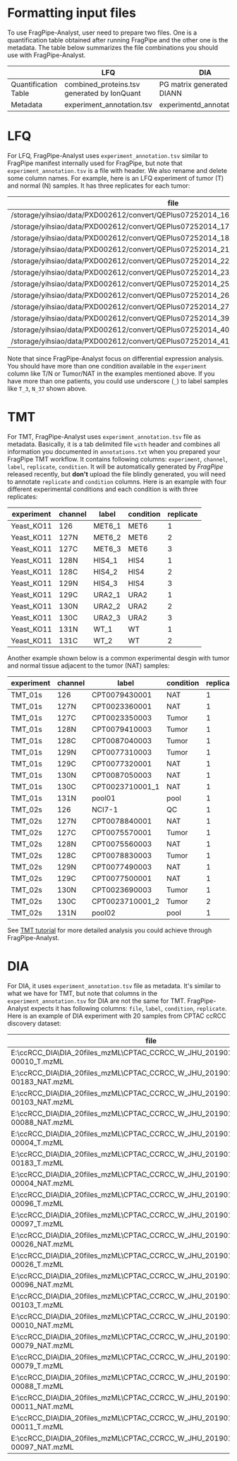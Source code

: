 # Formatting input files

To use FragPipe-Analyst, user need to prepare two files. One is a quantification table obtained after running FragPipe and the other one is the metadata. The table below summarizes the file combinations you should use with FragPipe-Analyst.

|                      | LFQ                                       |   DIA    |  TMT    |
| ---------------------|-------------------------------------------|----------|---------|
| Quantification Table |combined_proteins.tsv generated by IonQuant|PG matrix generated by DIANN |Gene reports generated by in TMT-I|
| Metadata   |  experiment_annotation.tsv | experimentd_annotation.tsv | experiment_annotation.txt |

# LFQ

For LFQ, FragPipe-Analyst uses `experiment_annotation.tsv` similar to FragPipe manifest internally used for FragPipe, but note that `experiment_annotation.tsv` is a file with header. We also rename and delete some column names. For example, here is an LFQ experiment of tumor (T) and normal (N) samples. It has three replicates for each tumor:

| file | label | replicate |
|---------------------------------------------------------------------------------|-----|---|
|/storage/yihsiao/data/PXD002612/convert/QEPlus07252014_16_37N_1_140729074952.mzML|N_37	|1	|
|/storage/yihsiao/data/PXD002612/convert/QEPlus07252014_17_37N_2_140729101310.mzML|N_37	|2	|
|/storage/yihsiao/data/PXD002612/convert/QEPlus07252014_18_37N_3_140729122909.mzML|N_37 |3	|
|/storage/yihsiao/data/PXD002612/convert/QEPlus07252014_21_12T_1_140729160716.mzML|T_12 |1	|
|/storage/yihsiao/data/PXD002612/convert/QEPlus07252014_22_12T_2_140729182320.mzML|T_12	|2	|
|/storage/yihsiao/data/PXD002612/convert/QEPlus07252014_23_12T_3_140729203924.mzML|T_12	|3	|
|/storage/yihsiao/data/PXD002612/convert/QEPlus07252014_25_27N_1_140730001730.mzML|N_27	|1	|
|/storage/yihsiao/data/PXD002612/convert/QEPlus07252014_26_27N_2_140730023333.mzML|N_27	|2	|
|/storage/yihsiao/data/PXD002612/convert/QEPlus07252014_27_27N_3_140730044935.mzML|N_27	|3	|
|/storage/yihsiao/data/PXD002612/convert/QEPlus07252014_39_3T_1.mzML	          |T_3	|1	|
|/storage/yihsiao/data/PXD002612/convert/QEPlus07252014_40_3T_2.mzML	          |T_3	|2	|
|/storage/yihsiao/data/PXD002612/convert/QEPlus07252014_41_3T_3.mzML	          |T_3  |3	|

Note that since FragPipe-Analyst focus on differential expression analysis. You should have more than one condition available in the `experiment` column like T/N or Tumor/NAT in the examples mentioned above. If you have more than one patients, you could use underscore (`_`) to label samples like `T_3`, `N_37` shown above. 

# TMT
For TMT, FragPipe-Analyst uses `experiment_annotation.tsv` file as metadata. Basically, it is a tab delimited file `with` header and combines all information you documented in `annotations.txt` when you prepared your FragPipe TMT workflow. It contains following columns: `experiment`, `channel`, `label`,  `replicate`, `condition`. It will be automatically generated by *FragPipe* released recently, but **don't** upload the file blindly generated, you will need to annotate `replicate` and `condition` columns. Here is an example with four different experimental conditions and each condition is with three replicates:

experiment | channel| label | condition | replicate|
-----------|--------|-------|-----------| ----------|
Yeast_KO11 |	126	| MET6_1| MET6 | 1 |
Yeast_KO11 |	127N| MET6_2| MET6 | 2 |
Yeast_KO11 |	127C| MET6_3| MET6 | 3 |
Yeast_KO11 |	128N| HIS4_1| HIS4 | 1 |
Yeast_KO11 |	128C| HIS4_2| HIS4 | 2 |
Yeast_KO11 |	129N| HIS4_3| HIS4 | 3 |
Yeast_KO11 |	129C| URA2_1| URA2 | 1 |
Yeast_KO11 |	130N| URA2_2| URA2 | 2 |
Yeast_KO11 |	130C| URA2_3| URA2 | 3 |
Yeast_KO11 |	131N| WT_1	| WT   | 1 |
Yeast_KO11 |	131C| WT_2	| WT   | 2 |

Another example shown below is a common experimental desgin with tumor and normal tissue adjacent to the tumor (NAT) samples:

experiment | channel| label | condition | replicate|
-----------|--------|-------|-----------| ----------|
TMT_01s |126  |CPT0079430001   | NAT    | 1
TMT_01s |127N |CPT0023360001   | NAT	| 1
TMT_01s |127C |CPT0023350003   | Tumor	| 1
TMT_01s |128N |CPT0079410003   | Tumor	| 1
TMT_01s |128C |CPT0087040003   | Tumor	| 1
TMT_01s |129N |CPT0077310003   | Tumor	| 1
TMT_01s |129C |CPT0077320001   | NAT	| 1
TMT_01s |130N |CPT0087050003   | NAT	| 1
TMT_01s |130C |CPT0023710001_1 | NAT	| 1
TMT_01s |131N |pool01          | pool	| 1
TMT_02s |126  |NCI7-1          | QC	    | 1
TMT_02s |127N |CPT0078840001   | NAT	| 1
TMT_02s |127C |CPT0075570001   | Tumor	| 1
TMT_02s |128N |CPT0075560003   | NAT	| 1
TMT_02s |128C |CPT0078830003   | Tumor	| 1
TMT_02s |129N |CPT0077490003   | NAT	| 1
TMT_02s |129C |CPT0077500001   | NAT	| 1
TMT_02s |130N |CPT0023690003   | Tumor	| 1
TMT_02s |130C |CPT0023710001_2 | Tumor	| 2
TMT_02s |131N |pool02          | pool	| 1

See [TMT tutorial](TMT-Tutorial) for more detailed analysis you could achieve through FragPipe-Analyst.

# DIA

For DIA, it uses `experiment_annotation.tsv` file as metadata. It's similar to what we have for TMT, but note that columns in the `experiment_annotation.tsv` for DIA are not the same for TMT. FragPipe-Analyst expects it has following columns: `file`, `label`, `condition`, `replicate`. Here is an example of DIA experiment with 20 samples from CPTAC ccRCC discovery dataset:

|file|label|condition|replicate|
|--|--|--|--|
|E:\ccRCC_DIA\DIA_20files_mzML\CPTAC_CCRCC_W_JHU_20190112_LUMOS_C3L-00010_T.mzML |	C3L-00010_T | Tumor |	1 |
|E:\ccRCC_DIA\DIA_20files_mzML\CPTAC_CCRCC_W_JHU_20190112_LUMOS_C3L-00183_NAT.mzML | C3L-00183_NAT |NAT | 1	|
|E:\ccRCC_DIA\DIA_20files_mzML\CPTAC_CCRCC_W_JHU_20190112_LUMOS_C3L-00103_NAT.mzML | C3L-00103_NAT |NAT	| 1 |
|E:\ccRCC_DIA\DIA_20files_mzML\CPTAC_CCRCC_W_JHU_20190112_LUMOS_C3L-00088_NAT.mzML | C3L-00088_NAT |NAT	| 1	|
|E:\ccRCC_DIA\DIA_20files_mzML\CPTAC_CCRCC_W_JHU_20190112_LUMOS_C3L-00004_T.mzML | C3L-00004_T  | Tumor	| 1	|
|E:\ccRCC_DIA\DIA_20files_mzML\CPTAC_CCRCC_W_JHU_20190112_LUMOS_C3L-00183_T.mzML | C3L-00183_T	| Tumor	| 1 |
|E:\ccRCC_DIA\DIA_20files_mzML\CPTAC_CCRCC_W_JHU_20190112_LUMOS_C3L-00004_NAT.mzML | C3L-00004_NAT |NAT |	1	|
|E:\ccRCC_DIA\DIA_20files_mzML\CPTAC_CCRCC_W_JHU_20190112_LUMOS_C3L-00096_T.mzML | C3L-00096_T	| Tumor |	1 |
|E:\ccRCC_DIA\DIA_20files_mzML\CPTAC_CCRCC_W_JHU_20190112_LUMOS_C3L-00097_T.mzML | C3L-00097_T  | Tumor |	1 |
|E:\ccRCC_DIA\DIA_20files_mzML\CPTAC_CCRCC_W_JHU_20190112_LUMOS_C3L-00026_NAT.mzML | C3L-00026_NAT |NAT |	1 |
|E:\ccRCC_DIA\DIA_20files_mzML\CPTAC_CCRCC_W_JHU_20190112_LUMOS_C3L-00026_T.mzML | C3L-00026_T	| Tumor |	1 |
|E:\ccRCC_DIA\DIA_20files_mzML\CPTAC_CCRCC_W_JHU_20190112_LUMOS_C3L-00096_NAT.mzML | C3L-00096_NAT |NAT | 1 |
|E:\ccRCC_DIA\DIA_20files_mzML\CPTAC_CCRCC_W_JHU_20190112_LUMOS_C3L-00103_T.mzML | C3L-00103_T  | Tumor |	1 |
|E:\ccRCC_DIA\DIA_20files_mzML\CPTAC_CCRCC_W_JHU_20190112_LUMOS_C3L-00010_NAT.mzML |	C3L-00010_NAT |NAT|	1 |
|E:\ccRCC_DIA\DIA_20files_mzML\CPTAC_CCRCC_W_JHU_20190112_LUMOS_C3L-00079_NAT.mzML |	C3L-00079_NAT |NAT| 1	|
|E:\ccRCC_DIA\DIA_20files_mzML\CPTAC_CCRCC_W_JHU_20190112_LUMOS_C3L-00079_T.mzML | C3L-00079_T  | Tumor | 1 |
|E:\ccRCC_DIA\DIA_20files_mzML\CPTAC_CCRCC_W_JHU_20190112_LUMOS_C3L-00088_T.mzML | C3L-00088_T	| Tumor |	1	|
|E:\ccRCC_DIA\DIA_20files_mzML\CPTAC_CCRCC_W_JHU_20190112_LUMOS_C3L-00011_NAT.mzML |	C3L-00011_NAT |NAT|	1	|
|E:\ccRCC_DIA\DIA_20files_mzML\CPTAC_CCRCC_W_JHU_20190112_LUMOS_C3L-00011_T.mzML | C3L-00011_T	| Tumor |	1	|
|E:\ccRCC_DIA\DIA_20files_mzML\CPTAC_CCRCC_W_JHU_20190112_LUMOS_C3L-00097_NAT.mzML |  C3L-00097_NAT |NAT|	1	|

